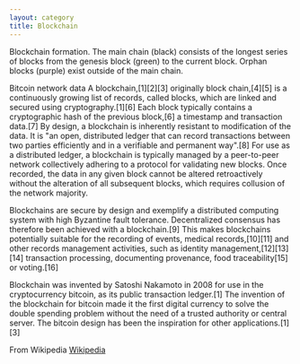 ```yaml
---
layout: category
title: Blockchain
---
```


<p class="message">
Blockchain formation. The main chain (black) consists of the longest series of blocks from the genesis block (green) to the current block. Orphan blocks (purple) exist outside of the main chain.
</p>

Bitcoin network data
A blockchain,[1][2][3] originally block chain,[4][5] is a continuously growing list of records, called blocks, which are linked and secured using cryptography.[1][6] Each block typically contains a cryptographic hash of the previous block,[6] a timestamp and transaction data.[7] By design, a blockchain is inherently resistant to modification of the data. It is "an open, distributed ledger that can record transactions between two parties efficiently and in a verifiable and permanent way".[8] For use as a distributed ledger, a blockchain is typically managed by a peer-to-peer network collectively adhering to a protocol for validating new blocks. Once recorded, the data in any given block cannot be altered retroactively without the alteration of all subsequent blocks, which requires collusion of the network majority.

Blockchains are secure by design and exemplify a distributed computing system with high Byzantine fault tolerance. Decentralized consensus has therefore been achieved with a blockchain.[9] This makes blockchains potentially suitable for the recording of events, medical records,[10][11] and other records management activities, such as identity management,[12][13][14] transaction processing, documenting provenance, food traceability[15] or voting.[16]

Blockchain was invented by Satoshi Nakamoto in 2008 for use in the cryptocurrency bitcoin, as its public transaction ledger.[1] The invention of the blockchain for bitcoin made it the first digital currency to solve the double spending problem without the need of a trusted authority or central server. The bitcoin design has been the inspiration for other applications.[1][3]

From Wikipedia <a href="https://en.wikipedia.org/wiki/Blockchain"> Wikipedia </a>
